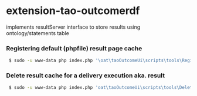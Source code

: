 extension-tao-outcomerdf
========================

implements resultServer interface to store results using ontology/statements table

### Registering default (phpfile) result page cache
```bash
 $ sudo -u www-data php index.php '\oat\taoOutcomeUi\scripts\tools\RegisterDefaultResultCache'
```

### Delete result cache for a delivery execution aka. result
```bash
 $ sudo -u www-data php index.php 'oat\taoOutcomeUi\scripts\tools\DeleteResultCache' -u {deliveryExecutionUri}
```